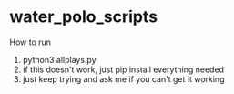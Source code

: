 # water_polo_scripts
How to run
1. python3 allplays.py
2. if this doesn't work, just pip install everything needed
3. just keep trying and ask me if you can't get it working